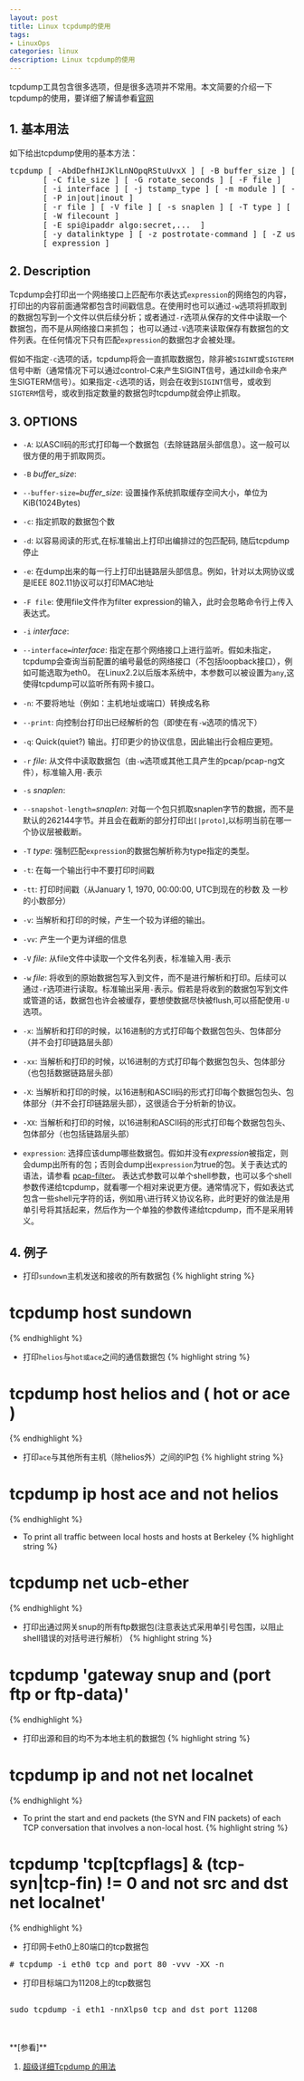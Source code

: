 ```yaml
---
layout: post
title: Linux tcpdump的使用
tags:
- LinuxOps
categories: linux
description: Linux tcpdump的使用
---
```



tcpdump工具包含很多选项，但是很多选项并不常用。本文简要的介绍一下tcpdump的使用，要详细了解请参看[官网](http://www.tcpdump.org/manpages/tcpdump.1.html)


<!-- more -->


## 1. 基本用法

如下给出tcpdump使用的基本方法：
<pre>
tcpdump [ -AbdDefhHIJKlLnNOpqRStuUvxX ] [ -B buffer_size ] [ -c count ]
       [ -C file_size ] [ -G rotate_seconds ] [ -F file ]
       [ -i interface ] [ -j tstamp_type ] [ -m module ] [ -M secret ]
       [ -P in|out|inout ]
       [ -r file ] [ -V file ] [ -s snaplen ] [ -T type ] [ -w file ]
       [ -W filecount ]
       [ -E spi@ipaddr algo:secret,...  ]
       [ -y datalinktype ] [ -z postrotate-command ] [ -Z user ]
       [ expression ]
</pre>

## 2. Description

Tcpdump会打印出一个网络接口上匹配布尔表达式```expression```的网络包的内容，打印出的内容前面通常都包含时间戳信息。在使用时也可以通过```-w```选项将抓取到的数据包写到一个文件以供后续分析；或者通过```-r```选项从保存的文件中读取一个数据包，而不是从网络接口来抓包； 也可以通过```-V```选项来读取保存有数据包的文件列表。在任何情况下只有匹配```expression```的数据包才会被处理。

假如不指定```-c```选项的话，tcpdump将会一直抓取数据包，除非被```SIGINT```或```SIGTERM```信号中断（通常情况下可以通过control-C来产生SIGINT信号，通过kill命令来产生SIGTERM信号）。如果指定```-c```选项的话，则会在收到```SIGINT```信号，或收到```SIGTERM```信号，或收到指定数量的数据包时tcpdump就会停止抓取。


## 3. OPTIONS
* ```-A```: 以ASCII码的形式打印每一个数据包（去除链路层头部信息）。这一般可以很方便的用于抓取网页。

* ```-B``` *buffer_size*:

* ```--buffer-size=```*buffer_size*: 设置操作系统抓取缓存空间大小，单位为KiB(1024Bytes)


* ```-c```: 指定抓取的数据包个数

* ```-d```: 以容易阅读的形式,在标准输出上打印出编排过的包匹配码, 随后tcpdump停止

* ```-e```: 在dump出来的每一行上打印出链路层头部信息。例如，针对以太网协议或是IEEE 802.11协议可以打印MAC地址

* ```-F file```: 使用file文件作为filter expression的输入，此时会忽略命令行上传入表达式。

* ```-i``` *interface*:
* ```--interface=```*interface*: 指定在那个网络接口上进行监听。假如未指定，tcpdump会查询当前配置的编号最低的网络接口（不包括loopback接口），例如可能选取为eth0。 在Linux2.2以后版本系统中，本参数可以被设置为```any```,这使得tcpdump可以监听所有网卡接口。

* ```-n```: 不要将地址（例如：主机地址或端口）转换成名称

* ```--print```: 向控制台打印出已经解析的包（即使在有```-w```选项的情况下）

* ```-q```: Quick(quiet?) 输出。打印更少的协议信息，因此输出行会相应更短。

* ```-r``` *file*: 从文件中读取数据包（由```-w```选项或其他工具产生的pcap/pcap-ng文件），标准输入用```-```表示

* ```-s``` *snaplen*:
* ```--snapshot-length=```*snaplen*: 对每一个包只抓取snaplen字节的数据，而不是默认的262144字节。并且会在截断的部分打印出```[|proto]```,以标明当前在哪一个协议层被截断。


* ```-T``` *type*: 强制匹配```expression```的数据包解析称为type指定的类型。

* ```-t```: 在每一个输出行中不要打印时间戳

* ```-tt```: 打印时间戳（从January 1, 1970, 00:00:00, UTC到现在的秒数 及 一秒的小数部分）

* ```-v```: 当解析和打印的时候，产生一个较为详细的输出。

* ```-vv```: 产生一个更为详细的信息

* ```-V``` *file*: 从file文件中读取一个文件名列表，标准输入用```-```表示

* ```-w``` *file*: 将收到的原始数据包写入到文件，而不是进行解析和打印。后续可以通过```-r```选项进行读取。标准输出采用```-```表示。假若是将收到的数据包写到文件或管道的话，数据包也许会被缓存，要想使数据尽快被flush,可以搭配使用```-U```选项。

* ```-x```: 当解析和打印的时候，以16进制的方式打印每个数据包包头、包体部分（并不会打印链路层头部）

* ```-xx```: 当解析和打印的时候，以16进制的方式打印每个数据包包头、包体部分（也包括数据链路层头部）

* ```-X```: 当解析和打印的时候，以16进制和ASCII码的形式打印每个数据包包头、包体部分（并不会打印链路层头部），这很适合于分析新的协议。

* ```-XX```: 当解析和打印的时候，以16进制和ASCII码的形式打印每个数据包包头、包体部分（也包括链路层头部）

* ```expression```: 选择应该dump哪些数据包。假如并没有*expression*被指定，则会dump出所有的包；否则会dump出```expression```为true的包。关于表达式的语法，请参看 [pcap-filter](http://www.tcpdump.org/manpages/pcap-filter.7.html)。 表达式参数可以单个shell参数，也可以多个shell参数传递给tcpdump，就看哪一个相对来说更方便。通常情况下，假如表达式包含一些shell元字符的话，例如用```\```进行转义协议名称，此时更好的做法是用单引号将其括起来，然后作为一个单独的参数传递给tcpdump，而不是采用转义。


## 4. 例子

* 打印```sundown```主机发送和接收的所有数据包
{% highlight string %}
# tcpdump host sundown
{% endhighlight %}

* 打印```helios```与```hot或ace```之间的通信数据包
{% highlight string %}
# tcpdump host helios and \( hot or ace \)
{% endhighlight %}

* 打印```ace```与其他所有主机（除helios外）之间的IP包
{% highlight string %}
# tcpdump ip host ace and not helios
{% endhighlight %}


* To print all traffic between local hosts and hosts at Berkeley
{% highlight string %}
# tcpdump net ucb-ether
{% endhighlight %}


* 打印出通过网关snup的所有ftp数据包(注意表达式采用单引号包围，以阻止shell错误的对括号进行解析）
{% highlight string %}
# tcpdump 'gateway snup and (port ftp or ftp-data)'
{% endhighlight %}


* 打印出源和目的均不为本地主机的数据包
{% highlight string %}
# tcpdump ip and not net localnet
{% endhighlight %}

* To print the start and end packets (the SYN and FIN packets) of each TCP conversation that involves a non-local host.
{% highlight string %}
# tcpdump 'tcp[tcpflags] & (tcp-syn|tcp-fin) != 0 and not src and dst net localnet'
{% endhighlight %} 

* 打印网卡eth0上80端口的tcp数据包
<pre>
# tcpdump -i eth0 tcp and port 80 -vvv -XX -n
</pre>

* 打印目标端口为11208上的tcp数据包
<pre> 
sudo tcpdump -i eth1 -nnXlps0 tcp and dst port 11208
</pre> 

<br />
<br />
**[参看]**

1. [超级详细Tcpdump 的用法](https://www.cnblogs.com/maifengqiang/p/3863168.html)

<br />
<br />
<br />





